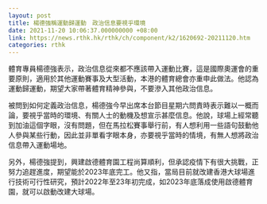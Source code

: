 ```yaml
---
layout: post
title: 楊德強稱運動歸運動　政治信息要視乎環境
date: 2021-11-20 10:06:37.000000000 +08:00
link: https://news.rthk.hk/rthk/ch/component/k2/1620692-20211120.htm
categories: rthk
---
```


體育專員楊德強表示，政治信息從來都不應該帶入運動比賽，這是國際奧運會的重要原則，適用於其他運動賽事及大型活動，本港的體育總會亦重申此做法。他認為運動歸運動，期望大家帶著體育精神參與，不要滲入其他政治信息。

被問到如何定義政治信息，楊德強今早出席本台節目星期六問責時表示難以一概而論，要視乎當時的環境、有關人士的動機及想宣示甚麼信息。他說，球場上經常聽到加油這個字眼，沒有問題，但在馬拉松賽事舉行前，有人想利用一些語句鼓動他人參與某些行動，因此並非單看字眼本身，亦要視乎當時的情境，有無人想將政治信息帶入運動場地。

另外，楊德強提到，興建啟德體育園工程尚算順利，但承認疫情下有很大挑戰，正努力追趕進度，期望能於2023年底完工。他又指，當局目前就改建香港大球場進行技術可行性研究，預計2022年至23年初完成，如2023年底落成使用啟德體育園，就可以啟動改建大球場。
